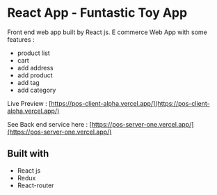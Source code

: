 # React App - Funtastic Toy App

Front end web app built by React js. E commerce Web App with some features : 
- product list
- cart
- add address
- add product
- add tag
- add category

Live Preview : [https://pos-client-alpha.vercel.app/](https://pos-client-alpha.vercel.app/)

See Back end service here : [https://pos-server-one.vercel.app/](https://pos-server-one.vercel.app/)

## Built with
- React js
- Redux
- React-router

